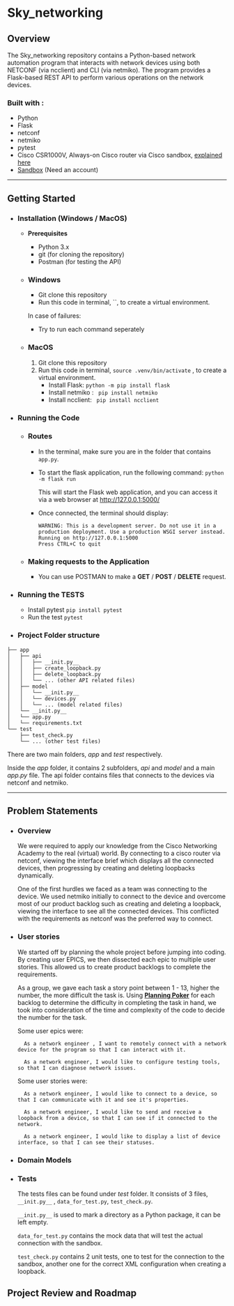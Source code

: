 # Sky_networking

## Overview

The Sky_networking repository contains a Python-based network automation program that interacts with network devices using both NETCONF (via ncclient) and CLI (via netmiko). The program provides a Flask-based REST API to perform various operations on the network devices.

### Built with :

- Python
- Flask
- netconf
- netmiko
- pytest
- Cisco CSR1000V, Always-on Cisco router via Cisco sandbox, [explained here](https://www.cisco.com/c/en/us/products/routers/cloud-services-router-1000v-series/index.html)
- [Sandbox](https://devnetsandbox.cisco.com/RM/Diagram/Index/27d9747a-db48-4565-8d44-df318fce37ad?diagramType=Topology) (Need an account)

---

## Getting Started

- ### Installation (Windows / MacOS)

  - **Prerequisites**

    - Python 3.x
    - git (for cloning the repository)
    - Postman (for testing the API)

  - ### Windows

    - Git clone this repository
    - Run this code in terminal, ``, to create a virtual environment.

    In case of failures:

    - Try to run each command seperately

  - ### MacOS

    1. Git clone this repository
    2. Run this code in terminal, `source .venv/bin/activate` , to create a virtual environment.
       - Install Flask: `python -m pip install flask`
       - Install netmiko : ` pip install netmiko`
       - Install ncclient: ` pip install ncclient`

- ### Running the Code

  - ### Routes

    - In the terminal, make sure you are in the folder that contains `app.py`.
    - To start the flask application, run the following command: `python -m flask run`

      This will start the Flask web application, and you can access it via a web browser at http://127.0.0.1:5000/

    - Once connected, the terminal should display:

          WARNING: This is a development server. Do not use it in a production deployment. Use a production WSGI server instead.
          Running on http://127.0.0.1:5000
          Press CTRL+C to quit

  - ### Making requests to the Application

    - You can use POSTMAN to make a **GET** / **POST** / **DELETE** request.

- ### Running the TESTS

  - Install pytest `pip install pytest`
  - Run the test `pytest`

- ### Project Folder structure

```
├── app
│   ├── api
│   │   ├── __init.py__
│   │   ├── create_loopback.py
│   │   ├── delete_loopback.py
│   │   └── ... (other API related files)
│   ├── model
│   │   └── __init.py__
│   │   └── devices.py
│   │   └── ... (model related files)
│   └── __init.py__
│   └── app.py
│   └── requirements.txt
└── test
    ├── test_check.py
    └── ... (other test files)
```

There are two main folders, _app_ and _test_ respectively.

Inside the _app_ folder, it contains 2 subfolders, _api_ and _model_ and a main _app.py_ file. The api folder contains files that connects to the devices via netconf and netmiko.

---

## Problem Statements

- ### Overview

  We were required to apply our knowledge from the Cisco Networking Academy to the real (virtual) world. By connecting to a cisco router via netconf, viewing the interface brief which displays all the connected devices, then progressing by creating and deleting loopbacks dynamically.

  One of the first hurdles we faced as a team was connecting to the device. We used netmiko initially to connect to the device and overcome most of our product backlog such as creating and deleting a loopback, viewing the interface to see all the connected devices. This conflicted with the requirements as netconf was the preferred way to connect.

- ### User stories

  We started off by planning the whole project before jumping into coding. By creating user EPICS, we then dissected each epic to multiple user stories. This allowed us to create product backlogs to complete the requirements.

  As a group, we gave each task a story point between 1 - 13, higher the number, the more difficult the task is. Using [**Planning Poker**](https://planningpokeronline.com/) for each backlog to determine the difficulty in completing the task in hand, we took into consideration of the time and complexity of the code to decide the number for the task.

  Some user epics were:

        As a network engineer , I want to remotely connect with a network device for the program so that I can interact with it.

        As a network engineer, I would like to configure testing tools, so that I can diagnose network issues.

  Some user stories were:

        As a network engineer, I would like to connect to a device, so that I can communicate with it and see it's properties.

        As a network engineer, I would like to send and receive a loopback from a device, so that I can see if it connected to the network.

        As a network engineer, I would like to display a list of device interface, so that I can see their statuses.

- ### Domain Models

- ### Tests

  The tests files can be found under _test_ folder. It consists of 3 files, `__init.py__` , `data_for_test.py`, `test_check.py`.

  `__init.py__` is used to mark a directory as a Python package, it can be left empty.

  `data_for_test.py` contains the mock data that will test the actual connection with the sandbox.

  `test_check.py` contains 2 unit tests, one to test for the connection to the sandbox, another one for the correct XML configuration when creating a loopback.

## Project Review and Roadmap
